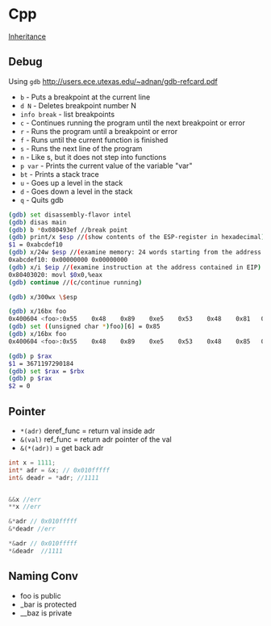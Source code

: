 # Cpp

[Inheritance](https://www.tutorialspoint.com/cplusplus/cpp_inheritance.htm)

## Debug

Using `gdb` http://users.ece.utexas.edu/~adnan/gdb-refcard.pdf

- `b` - Puts a breakpoint at the current line
- `d N` - Deletes breakpoint number N
- `info break` - list breakpoints
- `c` - Continues running the program until the next breakpoint or error
- `r` - Runs the program until a breakpoint or error
- `f` - Runs until the current function is finished
- `s` - Runs the next line of the program
- `n` - Like s, but it does not step into functions
- `p var` - Prints the current value of the variable "var"
- `bt` - Prints a stack trace
- `u` - Goes up a level in the stack
- `d` - Goes down a level in the stack
- `q` - Quits gdb

```sh
(gdb) set disassembly-flavor intel
(gdb) disas main
(gdb) b *0x080493ef //break point
(gdb) print/x $esp //(show contents of the ESP-register in hexadecimal)
$1 = 0xabcdef10
(gdb) x/24w $esp //(examine memory: 24 words starting from the address in ESP)
0xabcdef10: 0x00000000 0x00000000
(gdb) x/i $eip //(examine instruction at the address contained in EIP)
0x80403020: movl $0x0,%eax
(gdb) continue //(c/continue running)

(gdb) x/300wx \$esp

(gdb) x/16bx foo
0x400604 <foo>:0x55    0x48    0x89    0xe5    0x53    0x48    0x81   0xec
(gdb) set ((unsigned char *)foo)[6] = 0x85
(gdb) x/16bx foo
0x400604 <foo>:0x55    0x48    0x89    0xe5    0x53    0x48    0x85   0xec

(gdb) p $rax
$1 = 3671197290184
(gdb) set $rax = $rbx
(gdb) p $rax
$2 = 0
```

## Pointer

- `*(adr)` deref_func = return val inside adr
- `&(val)` ref_func = return adr pointer of the val
- `&(*(adr))` = get back adr

```cpp
int x = 1111;
int* adr = &x; // 0x010fffff
int& deadr = *adr; //1111


&&x //err
**x //err

&*adr // 0x010fffff
&*deadr //err

*&adr // 0x010fffff
*&deadr  //1111
```

## Naming Conv

- foo is public
- \_bar is protected
- \_\_baz is private
